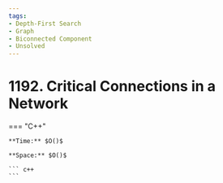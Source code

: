 ```yaml
---
tags:
- Depth-First Search
- Graph
- Biconnected Component
- Unsolved
---
```



# 1192. Critical Connections in a Network

=== "C++"

    **Time:** $O()$

    **Space:** $O()$

    ``` c++
    ```
